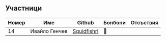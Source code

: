 ## Участници

|Номер| Име | Github | Бонбони | Отсъствия |
|-----|-----|--------|---------|-----------|
14 | Ивайло Генчев | [Squidfishrl](https://github.com/Squidfishrl) | :candy: |
